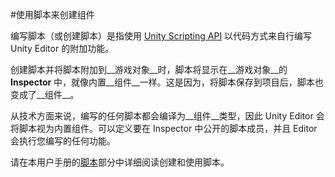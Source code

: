 #使用脚本来创建组件

编写脚本（或创建脚本）是指使用 [Unity Scripting API](CreatingAndUsingScripts.html) 以代码方式来自行编写 Unity Editor 的附加功能。

创建脚本并将脚本附加到__游戏对象__时，脚本将显示在__游戏对象__的 __Inspector__ 中，就像内置__组件__一样。这是因为，将脚本保存到项目后，脚本也变成了__组件__。

从技术方面来说，编写的任何脚本都会编译为__组件__类型，因此 Unity Editor 会将脚本视为内置组件。可以定义要在 Inspector 中公开的脚本成员，并且 Editor 会执行您编写的任何功能。

请在本用户手册的[脚本](CreatingAndUsingScripts.html)部分中详细阅读创建和使用脚本。
